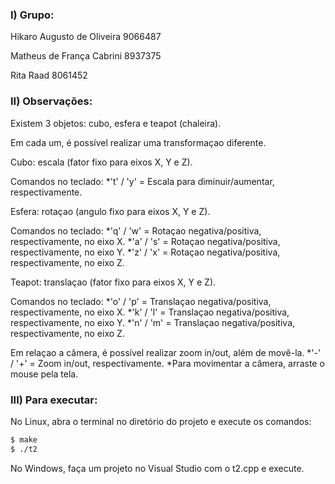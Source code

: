 ### I) Grupo:
Hikaro Augusto de Oliveira 9066487

Matheus de França Cabrini 8937375

Rita Raad 8061452


### II) Observações:
Existem 3 objetos: cubo, esfera e teapot (chaleira).

Em cada um, é possível realizar uma transformaçao diferente.

Cubo: escala (fator fixo para eixos X, Y e Z).

Comandos no teclado:
*'t' / 'y' = Escala para diminuir/aumentar, respectivamente.

Esfera: rotaçao (angulo fixo para eixos X, Y e Z).

Comandos no teclado:
*'q' / 'w' =  Rotaçao negativa/positiva, respectivamente, no eixo X.
*'a' / 's' =  Rotaçao negativa/positiva, respectivamente, no eixo Y.
*'z' / 'x' =  Rotaçao negativa/positiva, respectivamente, no eixo Z.

Teapot: translaçao (fator fixo para eixos X, Y e Z).

Comandos no teclado:
*'o' / 'p' =  Translaçao negativa/positiva, respectivamente, no eixo X.
*'k' / 'l' =  Translaçao negativa/positiva, respectivamente, no eixo Y.
*'n' / 'm' =  Translaçao negativa/positiva, respectivamente, no eixo Z.

Em relaçao a câmera, é possível realizar zoom in/out, além de movê-la.
*'-' / '+' =  Zoom in/out, respectivamente.
*Para movimentar a câmera, arraste o mouse pela tela.


### III) Para executar:

No Linux, abra o terminal no diretório do projeto e execute os comandos:
```sh
$ make
$ ./t2
```

No Windows, faça um projeto no Visual Studio com o t2.cpp e execute.
